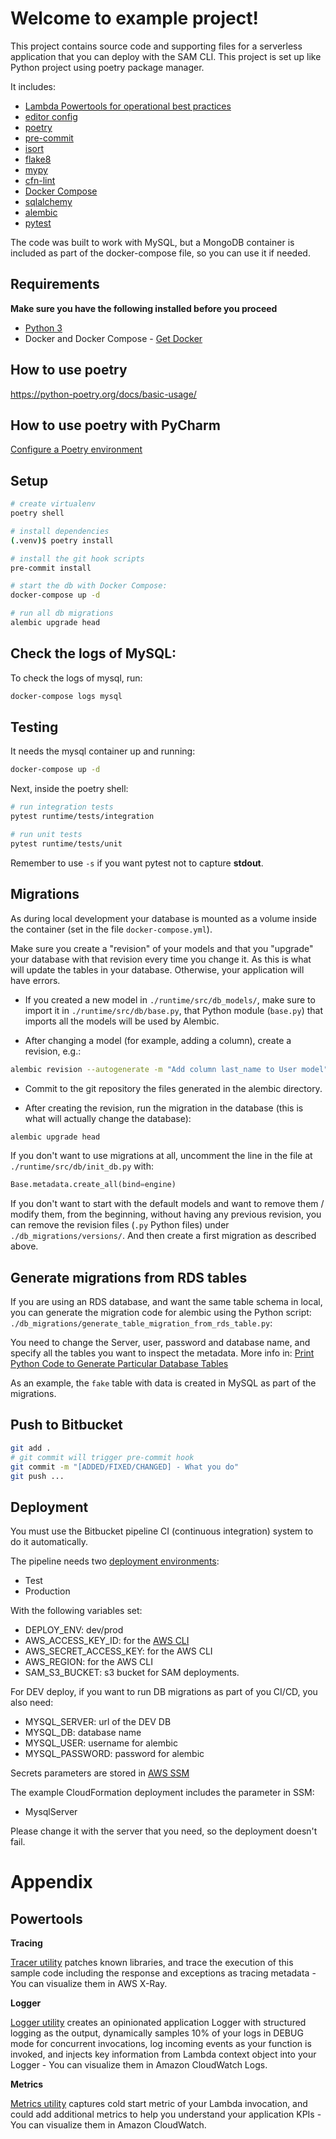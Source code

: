 
# Welcome to example project!

This project contains source code and supporting files for a serverless application
that you can deploy with the SAM CLI. This project is set up like Python
project using poetry package manager.


It includes:

* [Lambda Powertools for operational best practices](https://github.com/awslabs/aws-lambda-powertools-python)
* [editor config](http://editorconfig.org)
* [poetry](https://python-poetry.org/)
* [pre-commit](https://pre-commit.com/)
* [isort](https://pycqa.github.io/isort/)
* [flake8](https://flake8.pycqa.org/en/latest/)
* [mypy](http://mypy-lang.org/)
* [cfn-lint](https://github.com/aws-cloudformation/cfn-lint)
* [Docker Compose](https://docs.docker.com/compose/)
* [sqlalchemy](https://www.sqlalchemy.org/)
* [alembic](https://alembic.sqlalchemy.org/en/latest/)
* [pytest](https://docs.pytest.org/en/7.1.x/)

The code was built to work with MySQL, but a MongoDB container is
included as part of the docker-compose file, so you can use it if needed.

## Requirements

**Make sure you have the following installed before you proceed**

* [Python 3](https://www.python.org/downloads/)
* Docker and Docker Compose - [Get Docker](https://docs.docker.com/get-docker/)


## How to use poetry
https://python-poetry.org/docs/basic-usage/

## How to use poetry with PyCharm

[Configure a Poetry environment](https://www.jetbrains.com/help/pycharm/poetry.html)

## Setup
```bash
# create virtualenv
poetry shell

# install dependencies
(.venv)$ poetry install

# install the git hook scripts
pre-commit install

# start the db with Docker Compose:
docker-compose up -d

# run all db migrations
alembic upgrade head
```


## Check the logs of MySQL:

To check the logs of mysql, run:

```bash
docker-compose logs mysql
```

## Testing
It needs the mysql container up and running:
```bash
docker-compose up -d
```

Next, inside the poetry shell:
```bash
# run integration tests
pytest runtime/tests/integration

# run unit tests
pytest runtime/tests/unit
```

Remember to use `-s` if you want pytest not to capture **stdout**.

## Migrations

As during local development your database is mounted as a
volume inside the container (set in the file `docker-compose.yml`).

Make sure you create a "revision" of your models and that you "upgrade" your database with that
revision every time you change it. As this is what will update the tables in your database.
Otherwise, your application will have errors.

* If you created a new model in `./runtime/src/db_models/`,
make sure to import it in `./runtime/src/db/base.py`,
that Python module (`base.py`) that imports all the models will be used by Alembic.

* After changing a model (for example, adding a column), create a revision, e.g.:

```bash
alembic revision --autogenerate -m "Add column last_name to User model"
```

* Commit to the git repository the files generated in the alembic directory.

* After creating the revision, run the migration in the database (this is what will actually change the database):

```bash
alembic upgrade head
```

If you don't want to use migrations at all, uncomment the line in the file at `./runtime/src/db/init_db.py` with:

```python
Base.metadata.create_all(bind=engine)
```

If you don't want to start with the default models and want to remove them / modify them,
from the beginning, without having any previous revision, you can remove the revision
files (`.py` Python files) under `./db_migrations/versions/`. And then create a first migration as described above.

## Generate migrations from RDS tables

If you are using an RDS database, and want the same table schema in local,
you can generate the migration code for alembic using the Python script:
`./db_migrations/generate_table_migration_from_rds_table.py`:

You need to change the Server, user, password and database name, and specify all the tables you want to inspect the metadata.
More info in: [Print Python Code to Generate Particular Database Tables](https://alembic.sqlalchemy.org/en/latest/cookbook.html#print-python-code-to-generate-particular-database-tables)

As an example, the `fake` table with data is created in MySQL as part of the migrations.

## Push to Bitbucket
```bash
git add .
# git commit will trigger pre-commit hook
git commit -m "[ADDED/FIXED/CHANGED] - What you do"
git push ...
```

## Deployment

You must use the Bitbucket pipeline CI (continuous integration) system to do it automatically.

The pipeline needs two [deployment environments](https://support.atlassian.com/bitbucket-cloud/docs/set-up-and-monitor-deployments/):

* Test
* Production

With the following variables set:

* DEPLOY_ENV: dev/prod
* AWS_ACCESS_KEY_ID: for the [AWS CLI](https://docs.aws.amazon.com/cli/latest/userguide/cli-configure-envvars.html)
* AWS_SECRET_ACCESS_KEY: for the AWS CLI
* AWS_REGION: for the AWS CLI
* SAM_S3_BUCKET: s3 bucket for SAM deployments.

For DEV deploy, if you want to run DB migrations as part of you CI/CD, you also need:

* MYSQL_SERVER: url of the DEV DB
* MYSQL_DB: database name
* MYSQL_USER: username for alembic
* MYSQL_PASSWORD: password for alembic

Secrets parameters are stored in
[AWS SSM](https://docs.aws.amazon.com/systems-manager/latest/userguide/what-is-systems-manager.html)

The example CloudFormation deployment includes the parameter in SSM:

* MysqlServer

Please change it with the server that you need, so the deployment doesn't fail.

# Appendix

## Powertools

**Tracing**

[Tracer utility](https://awslabs.github.io/aws-lambda-powertools-python/core/tracer/)
patches known libraries, and trace the execution of this sample code including the response
and exceptions as tracing metadata - You can visualize them in AWS X-Ray.

**Logger**

[Logger utility](https://awslabs.github.io/aws-lambda-powertools-python/core/logger/)
creates an opinionated application Logger with structured logging as the output,
dynamically samples 10% of your logs in DEBUG mode for concurrent invocations,
log incoming events as your function is invoked, and injects key information
from Lambda context object into your Logger - You can visualize
them in Amazon CloudWatch Logs.

**Metrics**

[Metrics utility](https://awslabs.github.io/aws-lambda-powertools-python/core/metrics/)
captures cold start metric of your Lambda invocation, and could add additional metrics to
help you understand your application KPIs - You can visualize them in Amazon CloudWatch.
